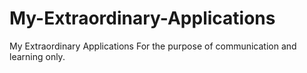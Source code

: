 # My-Extraordinary-Applications
My Extraordinary Applications
For the purpose of communication and learning only.